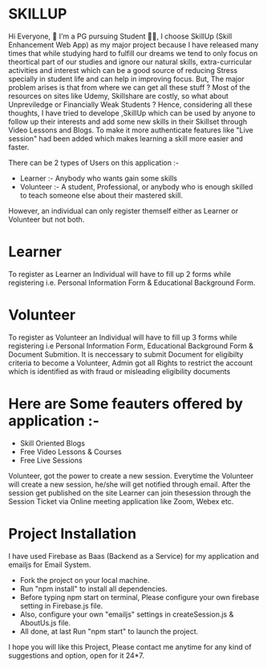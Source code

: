 # SKILLUP

Hi Everyone, 👋
I'm a PG pursuing Student 🧑‍🎓, I choose SkillUp (Skill Enhancement Web App) as my major project because I have released many times that while studying hard to fulfill our dreams we tend to only focus on theortical part of our studies and ignore our natural skills, extra-curricular activities and interest which can be a good source of reducing Stress specially in student life and can help in improving focus.
But, The major problem arises is that from where we can get all these stuff ? Most of the resources on sites like Udemy, Skillshare are costly, so what about Unpreviledge or Financially Weak Students ?
Hence, considering all these thoughts, I have tried to develope ,SkillUp which can be used by anyone to follow up their interests and add some new skills in their Skillset through Video Lessons and Blogs. To make it more authenticate features like "Live session" had been added which makes learning a skill more easier and faster.

There can be 2 types of Users on this application :-
- Learner :- Anybody who wants gain some skills
- Volunteer :- A student, Professional, or anybody who is enough skilled to teach someone else about their mastered skill.

However, an individual can only register themself either as Learner or Volunteer but not both.

# Learner
To register as Learner an Individual will have to fill up 2 forms while registering i.e. Personal Information Form & Educational Background Form.
# Volunteer
To register as Volunteer an Individual will have to fill up 3 forms while registering i.e Personal Information Form, Educational Background Form & Document Submition.
It is neccessary to submit Document for eligibilty criteria to become a Volunteer, Admin got all Rights to restrict the account which is identified as with fraud or misleading eligibility documents 

# Here are Some feauters offered by application :-
- Skill Oriented Blogs
- Free Video Lessons & Courses
- Free Live Sessions

Volunteer, got the power to create a new session. Everytime the Volunteer will create a new session, he/she will get notified through email. After the session get 
published on the site Learner can join thesession through the Session Ticket via Online meeting application like Zoom, Webex etc.


# Project Installation
  I have used Firebase as Baas (Backend as a Service) for my application and emailjs for Email System.

- Fork the project on your local machine.
- Run "npm install" to install all dependencies.
- Before typing npm start on terminal, Please configure your own firebase setting in Firebase.js file.
- Also, configure your own "emailjs" settings in createSession.js & AboutUs.js file.
- All done, at last Run "npm start" to launch the project.

I hope you will like this Project, Please contact me anytime for any kind of suggestions and option, open for it 24*7.


